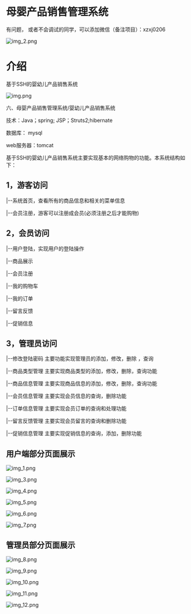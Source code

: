 # 母婴产品销售管理系统

有问题， 或者不会调试的同学，可以添加微信（备注项目）：xzxj0206

![img_2.png](imgs/img_2.png)

# 介绍

基于SSH的婴幼儿产品销售系统

![img.png](imgs/img.png)

六、母婴产品销售管理系统/婴幼儿产品销售系统

技术：Java；spring; JSP；Struts2;hibernate

数据库： mysql

web服务器：tomcat

基于SSH的婴幼儿产品销售系统主要实现基本的网络购物的功能。本系统结构如下：

## 1，游客访问

|--系统首页，查看所有的商品信息和相关的菜单信息

|--会员注册，游客可以注册成会员(必须注册之后才能购物)

## 2，会员访问
|--用户登陆，实现用户的登陆操作

|--商品展示

|--会员注册

|--我的购物车

|--我的订单

|--留言反馈

|--促销信息

## 3，管理员访问

|--修改登陆密码  主要功能实现管理员的添加，修改，删除 ，查询

|--商品类型管理  主要实现商品类型的添加，修改，删除，查询功能

|--商品信息管理  主要实现商品信息的添加，修改，删除，查询功能

|--会员信息管理  主要实现会员信息的查询，删除功能

|--订单信息管理  主要实现会员订单的查询和处理功能

|--留言反馈管理  主要实现会员留言的查询和删除功能

|--促销信息管理  主要实现促销信息的查询，添加，删除功能

## 用户端部分页面展示

![img_1.png](imgs/img_1.png)

![img_3.png](imgs/img_3.png)

![img_4.png](imgs/img_4.png)

![img_5.png](imgs/img_5.png)

![img_6.png](imgs/img_6.png)

![img_7.png](imgs/img_7.png)

## 管理员部分页面展示

![img_8.png](imgs/img_8.png)

![img_9.png](imgs/img_9.png)

![img_10.png](imgs/img_10.png)

![img_11.png](imgs/img_11.png)

![img_12.png](imgs/img_12.png)





